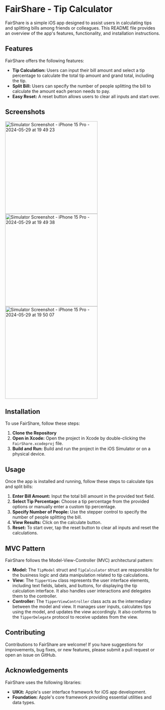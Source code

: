 # FairShare - Tip Calculator

FairShare is a simple iOS app designed to assist users in calculating tips and splitting bills among friends or colleagues. This README file provides an overview of the app's features, functionality, and installation instructions.

## Features

FairShare offers the following features:

- **Tip Calculation:** Users can input their bill amount and select a tip percentage to calculate the total tip amount and grand total, including the tip.
- **Split Bill:** Users can specify the number of people splitting the bill to calculate the amount each person needs to pay.
- **Easy Reset:** A reset button allows users to clear all inputs and start over.

## Screenshots

<img src="https://github.com/05Waleed/FairShare-Demo-App/assets/139551937/68b98e36-d190-468b-9356-4c8789bea2ea" alt="Simulator Screenshot - iPhone 15 Pro - 2024-05-29 at 19 49 23" width="300"/>
<img src="https://github.com/05Waleed/FairShare-Demo-App/assets/139551937/bc232c5b-0efc-4972-8635-34db77b6a3de" alt="Simulator Screenshot - iPhone 15 Pro - 2024-05-29 at 19 49 38" width="300"/>
<img src="https://github.com/05Waleed/FairShare-Demo-App/assets/139551937/28b3f44f-e6b2-41de-a8c3-a1c237314a0e" alt="Simulator Screenshot - iPhone 15 Pro - 2024-05-29 at 19 50 07" width="300"/>

## Installation

To use FairShare, follow these steps:

1. **Clone the Repository**
2. **Open in Xcode:** Open the project in Xcode by double-clicking the `FairShare.xcodeproj` file.
3. **Build and Run:** Build and run the project in the iOS Simulator or on a physical device.

## Usage

Once the app is installed and running, follow these steps to calculate tips and split bills:

1. **Enter Bill Amount:** Input the total bill amount in the provided text field.
2. **Select Tip Percentage:** Choose a tip percentage from the provided options or manually enter a custom tip percentage.
3. **Specify Number of People:** Use the stepper control to specify the number of people splitting the bill.
4. **View Results:** Click on the calculate button.
5. **Reset:** To start over, tap the reset button to clear all inputs and reset the calculations.

## MVC Pattern

FairShare follows the Model-View-Controller (MVC) architectural pattern:

- **Model:** The `TipModel` struct and `TipCalculator` struct are responsible for the business logic and data manipulation related to tip calculations.
- **View:** The `TipperView` class represents the user interface elements, including text fields, labels, and buttons, for displaying the tip calculation interface. It also handles user interactions and delegates them to the controller.
- **Controller:** The `TipperViewController` class acts as the intermediary between the model and view. It manages user inputs, calculates tips using the model, and updates the view accordingly. It also conforms to the `TipperDelegate` protocol to receive updates from the view.

## Contributing

Contributions to FairShare are welcome! If you have suggestions for improvements, bug fixes, or new features, please submit a pull request or open an issue on GitHub.

## Acknowledgements

FairShare uses the following libraries:

- **UIKit:** Apple's user interface framework for iOS app development.
- **Foundation:** Apple's core framework providing essential utilities and data types.
